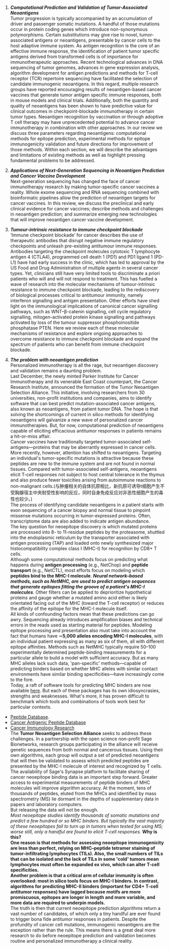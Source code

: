 1. ***Computational Prediction and Validation of      Tumor-Associated Neoantigens***  
Tumor progression is typically accompanied by an accumulation of driver and passenger somatic mutations. A handful of those mutations occur in protein coding genes which introduce non-synonymous polymorphisms. Certain substitutions may give rise to novel, tumor-associated antigens or neoantigens, presentable by cancer cells to the host adaptive immune system. As antigen recognition is the core of an effective immune response, the identification of patient tumor specific antigens derived from transformed cells is of importance for immunotherapeutic approaches. Recent technological advances in DNA sequencing of tumor genomes, advances in gene expression analysis, algorithm development for antigen predictions and methods for T-cell receptor (TCR) repertoire sequencing have facilitated the selection of candidate immunogenic neoantigens. In this regard, multiple research groups have reported encouraging results of neoantigen-based cancer vaccines that generate tumor antigen specific immune responses, both in mouse models and clinical trials. Additionally, both the quantity and quality of neoantigens has been shown to have predictive value for clinical outcomes in checkpoint-blockade immunotherapy in certain tumor types. Neoantigen recognition by vaccination or through adoptive T cell therapy may have unprecedented potential to advance cancer immunotherapy in combination with other approaches. In our review we discuss three parameters regarding neoantigens: computational methods for epitope prediction, experimental methods for epitope immunogenicity validation and future directions for improvement of those methods. Within each section, we will describe the advantages and limitations of existing methods as well as highlight pressing fundamental problems to be addressed.   

2. ***Applications of Next-Generation Sequencing in Neoantigen Prediction and Cancer Vaccine Development***  
Next-generation sequencing has changed the face of cancer immunotherapy research by making tumor-specific cancer vaccines a reality. Whole exome sequencing and RNA sequencing combined with bioinformatic pipelines allow the prediction of neoantigen targets for cancer vaccines. In this review, we discuss the preclinical and early clinical evidence for cancer vaccines; describe methods and challenges in neoantigen prediction; and summarize emerging new technologies that will improve neoantigen cancer vaccine development.  

3. ***Tumour-intrinsic resistance to immune checkpoint blockade***  
‘Immune checkpoint blockade’ for cancer describes the use of therapeutic antibodies that disrupt negative immune regulatory checkpoints and unleash pre-existing antitumour immune responses. Antibodies targeting the checkpoint molecules cytotoxic T lymphocyte antigen 4 (CTLA4), programmed cell death 1 (PD1) and PD1 ligand 1 (PD-L1) have had early success in the clinic, which has led to approval by the US Food and Drug Administration of multiple agents in several cancer types. Yet, clinicians still have very limited tools to discriminate a priori patients who will and will not respond to treatment. This has fuelled a wave of research into the molecular mechanisms of tumour-intrinsic resistance to immune checkpoint blockade, leading to the rediscovery of biological processes critical to antitumour immunity, namely interferon signalling and antigen presentation. Other efforts have shed light on the immunological implications of canonical cancer signalling pathways, such as WNT–β-catenin signalling, cell cycle regulatory signalling, mitogen-activated protein kinase signalling and pathways activated by loss of the tumour suppressor phosphoinositide phosphatase PTEN. Here we review each of these molecular mechanisms of resistance and explore ongoing approaches to overcome resistance to immune checkpoint blockade and expand the spectrum of patients who can benefit from immune checkpoint blockade.  

4. ***The problem with neoantigen prediction***  
Personalized immunotherapy is all the rage, but neoantigen discovery and validation remains a daunting problem.  
Last December, the newly minted Parker Institute for Cancer Immunotherapy and its venerable East Coast counterpart, the Cancer Research Institute, announced the formation of the Tumor Neoantigen Selection Alliance. This initiative, involving researchers from 30 universities, non-profit institutions and companies, aims to identify software that can best predict mutation-associated cancer antigens, also known as neoantigens, from patient tumor DNA. The hope is that solving the shortcomings of current in silico methods for identifying neoantigens will galvanize a new wave of personalized cancer immunotherapies. But, for now, computational prediction of neoantigens capable of eliciting efficacious antitumor responses in patients remains a hit-or-miss affair.  
Cancer vaccines have traditionally targeted tumor-associated self-antigens—proteins that may be aberrantly expressed in cancer cells. More recently, however, attention has shifted to neoantigens. Targeting an individual's tumor-specific mutations is attractive because these peptides are new to the immune system and are not found in normal tissues. Compared with tumor-associated self-antigens, neoantigens elicit T-cell responses not subject to host central tolerance in the thymus and also produce fewer toxicities arising from autoimmune reactions to non-malignant cells.(与肿瘤相关的自体抗原相比，新抗原可诱导t细胞产生不受胸腺宿主中央耐受性影响的反应，同时自身免疫反应对非恶性细胞产生的毒性也较少。)  
The process of identifying candidate neoantigens in a patient starts with exon sequencing of a cancer biopsy and normal tissue to pinpoint missense mutations occurring in tumor-expressed proteins. Often, transcriptome data are also added to indicate antigen abundance.  
The key question for neoepitope discovery is which mutated proteins are processed into 8- to 11-residue peptides by the proteasome, shuttled into the endoplasmic reticulum by the transporter associated with antigen processing (TAP) and loaded onto newly synthesized major histocompatibility complex class I (MHC-I) for recognition by CD8+ T cells.  
Although some computational methods focus on predicting what happens during **antigen processing** (e.g., NetChop) and **peptide transport** (e.g., NetCTL), most efforts focus on modeling which **peptides bind to the MHC-I molecule**. ***Neural network–based methods, such as NetMHC, are used to predict antigen sequences that generate epitopes fitting the groove of a patient's MHC-I molecules***. Other filters can be applied to deprioritize hypothetical proteins and gauge whether a mutated amino acid either is likely orientated facing out of the MHC (toward the T-cell receptor) or reduces the affinity of the epitope for the MHC-I molecule itself.  
All kinds of confounding factors mean that these predictions can go awry. Sequencing already introduces amplification biases and technical errors in the reads used as starting material for peptides. Modeling epitope processing and presentation also must take into account the fact that humans have **∼5,000 alleles encoding MHC-I molecules**, with an individual patient expressing as many as six of them, all with different epitope affinities. Methods such as NetMHC typically require 50–100 experimentally determined peptide-binding measurements for a particular allele to build a model with sufficient accuracy. But as many MHC alleles lack such data, 'pan-specific' methods—capable of predicting binders based on whether MHC alleles with similar contact environments have similar binding specificities—have increasingly come to the fore.  
Today, a raft of software tools for predicting MHC binders are now available [here](http://cancerimmunity.org/resources/webtools/). But each of these packages has its own idiosyncrasies, strengths and weaknesses. What's more, it has proven difficult to benchmark which tools and combinations of tools work best for particular contexts.  
- [Peptide Database](https://www.cancerresearch.org/scientists/meetings-and-resources/peptide-database).  
- [Cancer Antigenic Peptide Database](https://caped.icp.ucl.ac.be/)  
- [Cancer Immunology Research](https://cancerimmunolres.aacrjournals.org/)  
The **Tumor Neoantigen Selection Alliance** seeks to address these challenges. In a partnership with the open science non-profit Sage Bionetworks, research groups participating in the alliance will receive genetic sequences from both normal and cancerous tissues. Using their own algorithms, each group will output a set of predicted neoantigens that will then be validated to assess which predicted peptides are presented by the MHC-I molecule of interest and recognized by T cells.  
The availability of Sage's Synapse platform to facilitate sharing of cancer neoepitope binding data is an important step forward. Greater access to experimental measurements of peptide binders of MHC molecules will improve algorithm accuracy. At the moment, tens of thousands of peptides, eluted from the MHCs and identified by mass spectrometry (MS) lie dormant in the depths of supplementary data in papers and laboratory computers.  
But releasing the data will not be enough.  
*Most neoepitope studies identify thousands of somatic mutations and predict a few hundred or so MHC binders. But typically the vast majority of these neoepitopes fail to turn up in tumors when tested for using MS; worse still, only a handful are found to elicit T-cell responses.* **Why is this?**  
**One reason is that methods for assessing neoepitope immunogenicity are less than perfect, relying on MHC–peptide tetramer staining of tumor-infiltrating lymphocytes (TILs). Also, the small numbers of TILs that can be isolated and the lack of TILs in some 'cold' tumors mean lymphocytes must often be expanded ex vivo, which can alter T-cell specificities.**  
**Another problem is that a critical arm of cellular immunity is often overlooked: most in silico tools focus on MHC-I binders. In contrast, algorithms for predicting MHC-II binders (important for CD4+ T-cell antitumor responses) have lagged because motifs are more promiscuous, epitopes are longer in length and more variable, and more data are required to underpin models.**  
The truth is then that current neoepitope prediction algorithms return a vast number of candidates, of which only a tiny handful are ever found to trigger bona fide antitumor responses in patients. Despite the profundity of cancer cell mutations, immunogenic neoantigens are the exception rather than the rule. This means there is a great deal more research to do before neoepitope prediction and validation becomes routine and personalized immunotherapy a clinical reality.  

